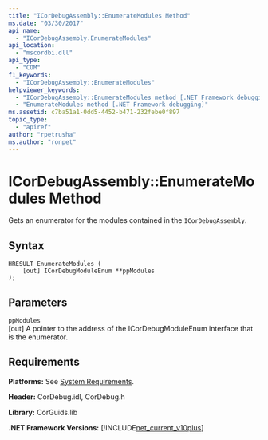 ```yaml
---
title: "ICorDebugAssembly::EnumerateModules Method"
ms.date: "03/30/2017"
api_name: 
  - "ICorDebugAssembly.EnumerateModules"
api_location: 
  - "mscordbi.dll"
api_type: 
  - "COM"
f1_keywords: 
  - "ICorDebugAssembly::EnumerateModules"
helpviewer_keywords: 
  - "ICorDebugAssembly::EnumerateModules method [.NET Framework debugging]"
  - "EnumerateModules method [.NET Framework debugging]"
ms.assetid: c7ba51a1-0dd5-4452-b471-232febe0f897
topic_type: 
  - "apiref"
author: "rpetrusha"
ms.author: "ronpet"
---
```

# ICorDebugAssembly::EnumerateModules Method
Gets an enumerator for the modules contained in the `ICorDebugAssembly`.  
  
## Syntax  
  
```  
HRESULT EnumerateModules (  
    [out] ICorDebugModuleEnum **ppModules  
);  
```  
  
## Parameters  
 `ppModules`  
 [out] A pointer to the address of the ICorDebugModuleEnum interface that is the enumerator.  
  
## Requirements  
 **Platforms:** See [System Requirements](../../../../docs/framework/get-started/system-requirements.md).  
  
 **Header:** CorDebug.idl, CorDebug.h  
  
 **Library:** CorGuids.lib  
  
 **.NET Framework Versions:** [!INCLUDE[net_current_v10plus](../../../../includes/net-current-v10plus-md.md)]
